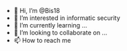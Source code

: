 - 👋 Hi, I’m @Bis18
- 👀 I’m interested in informatic security
- 🌱 I’m currently learning ...
- 💞️ I’m looking to collaborate on ...
- 📫 How to reach me 

<!---
Bis18/Bis18 is a ✨ special ✨ repository because its `README.md` (this file) appears on your GitHub profile.
You can click the Preview link to take a look at your changes.
--->
